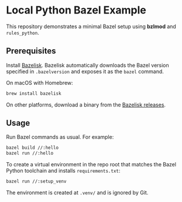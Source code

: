 # Local Python Bazel Example

This repository demonstrates a minimal Bazel setup using **bzlmod** and `rules_python`.

## Prerequisites

Install [Bazelisk](https://github.com/bazelbuild/bazelisk). Bazelisk automatically
downloads the Bazel version specified in `.bazelversion` and exposes it as the `bazel`
command.

On macOS with Homebrew:

```bash
brew install bazelisk
```

On other platforms, download a binary from the [Bazelisk releases](https://github.com/bazelbuild/bazelisk/releases).

## Usage

Run Bazel commands as usual. For example:

```bash
bazel build //:hello
bazel run //:hello
```

To create a virtual environment in the repo root that matches the Bazel Python
toolchain and installs `requirements.txt`:

```bash
bazel run //:setup_venv
```

The environment is created at `.venv/` and is ignored by Git.
